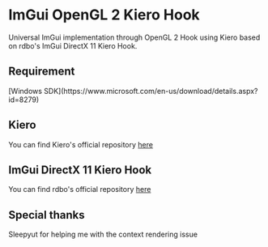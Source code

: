 # ImGui OpenGL 2 Kiero Hook
Universal ImGui implementation through OpenGL 2 Hook using Kiero based on rdbo's ImGui DirectX 11 Kiero Hook.
<h2>Requirement</h2>
[Windows SDK](https://www.microsoft.com/en-us/download/details.aspx?id=8279)
<h2>Kiero</h2>
You can find Kiero's official repository <a href="https://github.com/Rebzzel/kiero">here</a>
<h2>ImGui DirectX 11 Kiero Hook</h2>
You can find rdbo's official repository <a href="https://github.com/rdbo/ImGui-DirectX-11-Kiero-Hook">here</a>
<h2>Special thanks</h2>
Sleepyut for helping me with the context rendering issue
